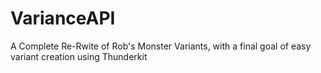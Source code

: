 # VarianceAPI
 A Complete Re-Rwite of Rob's Monster Variants, with a final goal of easy variant creation using Thunderkit
